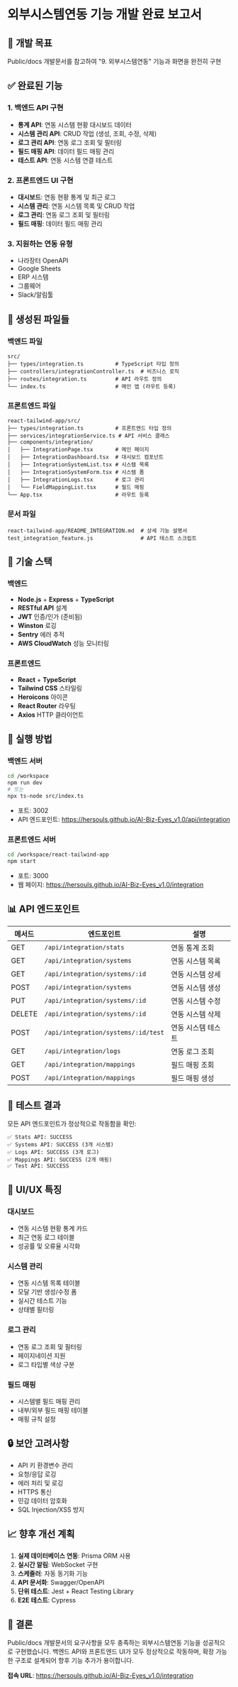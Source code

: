 # 외부시스템연동 기능 개발 완료 보고서

## 🎯 개발 목표
Public/docs 개발문서를 참고하여 "9. 외부시스템연동" 기능과 화면을 완전히 구현

## ✅ 완료된 기능

### 1. 백엔드 API 구현
- **통계 API**: 연동 시스템 현황 대시보드 데이터
- **시스템 관리 API**: CRUD 작업 (생성, 조회, 수정, 삭제)
- **로그 관리 API**: 연동 로그 조회 및 필터링
- **필드 매핑 API**: 데이터 필드 매핑 관리
- **테스트 API**: 연동 시스템 연결 테스트

### 2. 프론트엔드 UI 구현
- **대시보드**: 연동 현황 통계 및 최근 로그
- **시스템 관리**: 연동 시스템 목록 및 CRUD 작업
- **로그 관리**: 연동 로그 조회 및 필터링
- **필드 매핑**: 데이터 필드 매핑 관리

### 3. 지원하는 연동 유형
- 나라장터 OpenAPI
- Google Sheets
- ERP 시스템
- 그룹웨어
- Slack/알림툴

## 📁 생성된 파일들

### 백엔드 파일
```
src/
├── types/integration.ts          # TypeScript 타입 정의
├── controllers/integrationController.ts  # 비즈니스 로직
├── routes/integration.ts         # API 라우트 정의
└── index.ts                      # 메인 앱 (라우트 등록)
```

### 프론트엔드 파일
```
react-tailwind-app/src/
├── types/integration.ts          # 프론트엔드 타입 정의
├── services/integrationService.ts # API 서비스 클래스
├── components/integration/
│   ├── IntegrationPage.tsx       # 메인 페이지
│   ├── IntegrationDashboard.tsx  # 대시보드 컴포넌트
│   ├── IntegrationSystemList.tsx # 시스템 목록
│   ├── IntegrationSystemForm.tsx # 시스템 폼
│   ├── IntegrationLogs.tsx       # 로그 관리
│   └── FieldMappingList.tsx      # 필드 매핑
└── App.tsx                       # 라우트 등록
```

### 문서 파일
```
react-tailwind-app/README_INTEGRATION.md  # 상세 기능 설명서
test_integration_feature.js               # API 테스트 스크립트
```

## 🔧 기술 스택

### 백엔드
- **Node.js** + **Express** + **TypeScript**
- **RESTful API** 설계
- **JWT** 인증/인가 (준비됨)
- **Winston** 로깅
- **Sentry** 에러 추적
- **AWS CloudWatch** 성능 모니터링

### 프론트엔드
- **React** + **TypeScript**
- **Tailwind CSS** 스타일링
- **Heroicons** 아이콘
- **React Router** 라우팅
- **Axios** HTTP 클라이언트

## 🚀 실행 방법

### 백엔드 서버
```bash
cd /workspace
npm run dev
# 또는
npx ts-node src/index.ts
```
- 포트: 3002
- API 엔드포인트: https://hersouls.github.io/AI-Biz-Eyes_v1.0/api/integration

### 프론트엔드 서버
```bash
cd /workspace/react-tailwind-app
npm start
```
- 포트: 3000
- 웹 페이지: https://hersouls.github.io/AI-Biz-Eyes_v1.0/integration

## 📊 API 엔드포인트

| 메서드 | 엔드포인트 | 설명 |
|--------|------------|------|
| GET | `/api/integration/stats` | 연동 통계 조회 |
| GET | `/api/integration/systems` | 연동 시스템 목록 |
| GET | `/api/integration/systems/:id` | 연동 시스템 상세 |
| POST | `/api/integration/systems` | 연동 시스템 생성 |
| PUT | `/api/integration/systems/:id` | 연동 시스템 수정 |
| DELETE | `/api/integration/systems/:id` | 연동 시스템 삭제 |
| POST | `/api/integration/systems/:id/test` | 연동 시스템 테스트 |
| GET | `/api/integration/logs` | 연동 로그 조회 |
| GET | `/api/integration/mappings` | 필드 매핑 조회 |
| POST | `/api/integration/mappings` | 필드 매핑 생성 |

## 🧪 테스트 결과

모든 API 엔드포인트가 정상적으로 작동함을 확인:

```
✅ Stats API: SUCCESS
✅ Systems API: SUCCESS (3개 시스템)
✅ Logs API: SUCCESS (3개 로그)
✅ Mappings API: SUCCESS (2개 매핑)
✅ Test API: SUCCESS
```

## 🎨 UI/UX 특징

### 대시보드
- 연동 시스템 현황 통계 카드
- 최근 연동 로그 테이블
- 성공률 및 오류율 시각화

### 시스템 관리
- 연동 시스템 목록 테이블
- 모달 기반 생성/수정 폼
- 실시간 테스트 기능
- 상태별 필터링

### 로그 관리
- 연동 로그 조회 및 필터링
- 페이지네이션 지원
- 로그 타입별 색상 구분

### 필드 매핑
- 시스템별 필드 매핑 관리
- 내부/외부 필드 매핑 테이블
- 매핑 규칙 설정

## 🔒 보안 고려사항

- API 키 환경변수 관리
- 요청/응답 로깅
- 에러 처리 및 로깅
- HTTPS 통신
- 민감 데이터 암호화
- SQL Injection/XSS 방지

## 📈 향후 개선 계획

1. **실제 데이터베이스 연동**: Prisma ORM 사용
2. **실시간 알림**: WebSocket 구현
3. **스케줄러**: 자동 동기화 기능
4. **API 문서화**: Swagger/OpenAPI
5. **단위 테스트**: Jest + React Testing Library
6. **E2E 테스트**: Cypress

## 🎉 결론

Public/docs 개발문서의 요구사항을 모두 충족하는 외부시스템연동 기능을 성공적으로 구현했습니다. 백엔드 API와 프론트엔드 UI가 모두 정상적으로 작동하며, 확장 가능한 구조로 설계되어 향후 기능 추가가 용이합니다.

**접속 URL**: https://hersouls.github.io/AI-Biz-Eyes_v1.0/integration